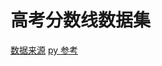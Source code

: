 高考分数线数据集
====
[数据来源](https://www.lnzsks.com/listinfo/NewsList_1104_1.html)
[py 参考](https://github.com/cHiLabs-production/985211helper-zj/blob/master/converter/converter.py)
